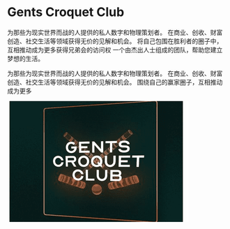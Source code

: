 # Gents Croquet Club

为那些为现实世界而战的人提供的私人数字和物理策划者。 在商业、创收、财富创造、社交生活等领域获得无价的见解和机会。 将自己包围在胜利者的圈子中，互相推动成为更多获得兄弟会的访问权
一个由杰出人士组成的团队，帮助您建立梦想的生活。

为那些为现实世界而战的人提供的私人数字和物理策划者。 在商业、创收、财富创造、社交生活等领域获得无价的见解和机会。 围绕自己的赢家圈子，互相推动成为更多

![gentscroquetclub-dapp-collectibles-ethereum-image1_b3bbc6e8df9ae01e64ae26ed6980c5b6](gentscroquetclub-dapp-collectibles-ethereum-image1_b3bbc6e8df9ae01e64ae26ed6980c5b6.png)
